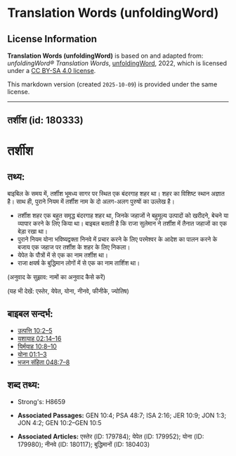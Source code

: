 # Translation Words (unfoldingWord)

## License Information

**Translation Words (unfoldingWord)** is based on and adapted from: _unfoldingWord® Translation Words_, [unfoldingWord](https://unfoldingword.org/utw), 2022, which is licensed under a [CC BY-SA 4.0 license](https://creativecommons.org/licenses/by-sa/4.0/legalcode.en).

This markdown version (created `2025-10-09`) is provided under the same license.



--------------------------------

## तर्शीश (id: 180333)

तर्शीश
======

तथ्य:
-----

बाइबिल के समय में, तर्शीश भूमध्य सागर पर स्थित एक बंदरगाह शहर था। शहर का विशिष्ट स्थान अज्ञात है। साथ ही, पुराने नियम में तर्शीश नाम के दो अलग\-अलग पुरुषों का उल्लेख है।

* तर्शीश शहर एक बहुत समृद्ध बंदरगाह शहर था, जिनके जहाजों ने बहुमूल्य उत्पादों को खरीदने, बेचने या व्यापार करने के लिए किया था। बाइबल बताती है कि राजा सुलेमान ने तर्शीश में तैनात जहाजों का एक बेड़ा रखा था।
* पुराने नियम योना भविष्यद्वक्ता निनवे में प्रचार करने के लिए परमेश्वर के आदेश का पालन करने के बजाय एक जहाज पर तर्शीश के शहर के लिए निकला।
* येपेत के पौत्रों में से एक का नाम तर्शीश था।
* राजा क्षयर्ष के बुद्धिमान लोगों में से एक का नाम तार्शिश था।

(अनुवाद के सुझाव: नामों का अनुवाद कैसे करें)

(यह भी देखें: एस्तेर, येपेत, योना, नीनवे, फीनीके, ज्योतिष)

बाइबल सन्दर्भ:
--------------

* [उत्पत्ति 10:2–5](https://ref.ly/Gen10:2-Gen10:5)
* [यशायाह 02:14–16](https://ref.ly/Isa2:14-Isa2:16)
* [यिर्मयाह 10:8–10](https://ref.ly/Jer10:8-Jer10:10)
* [योना 01:1–3](https://ref.ly/Jonah1:1-Jonah1:3)
* [भजन संहिता 048:7–8](rc://*/tn/help/psa/048/007)

शब्द तथ्य:
----------

* Strong's: H8659

* **Associated Passages:** GEN 10:4; PSA 48:7; ISA 2:16; JER 10:9; JON 1:3; JON 4:2; GEN 10:2–GEN 10:5
* **Associated Articles:** एस्तेर (ID: 179784); येपेत (ID: 179952); योना (ID: 179980); नीनवे (ID: 180117); बुद्धिमानों (ID: 180403)

